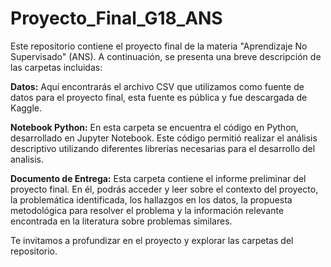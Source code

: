 # Proyecto_Final_G18_ANS
Este repositorio contiene el proyecto final de la materia "Aprendizaje No Supervisado" (ANS). A continuación, se presenta una breve descripción de las carpetas incluidas:

**Datos:** Aquí encontrarás el archivo CSV que utilizamos como fuente de datos para el proyecto final, esta fuente es pública y fue descargada de Kaggle.

**Notebook Python:** En esta carpeta se encuentra el código en Python, desarrollado en Jupyter Notebook. Este código permitió realizar el análisis descriptivo utilizando diferentes librerías necesarias para el desarrollo del analisis.

**Documento de Entrega:** Esta carpeta contiene el informe preliminar del proyecto final. En él, podrás acceder y leer sobre el contexto del proyecto, la problemática identificada, los hallazgos en los datos, la propuesta metodológica para resolver el problema y la información relevante encontrada en la literatura sobre problemas similares.

Te invitamos a profundizar en el proyecto y explorar las carpetas del repositorio.
